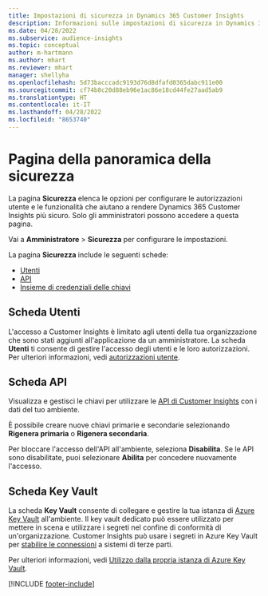 ```yaml
---
title: Impostazioni di sicurezza in Dynamics 365 Customer Insights
description: Informazioni sulle impostazioni di sicurezza in Dynamics 365 Customer Insights.
ms.date: 04/28/2022
ms.subservice: audience-insights
ms.topic: conceptual
author: m-hartmann
ms.author: mhart
ms.reviewer: mhart
manager: shellyha
ms.openlocfilehash: 5d73bacccadc9193d76d8dfafd0365dabc911e00
ms.sourcegitcommit: cf74b8c20d88eb96e1ac86e18cd44fe27aad5ab9
ms.translationtype: HT
ms.contentlocale: it-IT
ms.lasthandoff: 04/28/2022
ms.locfileid: "8653740"
---
```

# <a name="security-overview-page"></a>Pagina della panoramica della sicurezza

La pagina **Sicurezza** elenca le opzioni per configurare le autorizzazioni utente e le funzionalità che aiutano a rendere Dynamics 365 Customer Insights più sicuro. Solo gli amministratori possono accedere a questa pagina. 

Vai a **Amministratore** > **Sicurezza** per configurare le impostazioni.

La pagina **Sicurezza** include le seguenti schede:
- [Utenti](#users-tab)
- [API](#apis-tab)
- [Insieme di credenziali delle chiavi](#key-vault-tab)

## <a name="users-tab"></a>Scheda Utenti

L'accesso a Customer Insights è limitato agli utenti della tua organizzazione che sono stati aggiunti all'applicazione da un amministratore. La scheda **Utenti** ti consente di gestire l'accesso degli utenti e le loro autorizzazioni. Per ulteriori informazioni, vedi [autorizzazioni utente](permissions.md).

## <a name="apis-tab"></a>Scheda API

Visualizza e gestisci le chiavi per utilizzare le [API di Customer Insights](apis.md) con i dati del tuo ambiente.

È possibile creare nuove chiavi primarie e secondarie selezionando **Rigenera primaria** o **Rigenera secondaria**. 

Per bloccare l'accesso dell'API all'ambiente, seleziona **Disabilita**. Se le API sono disabilitate, puoi selezionare **Abilita** per concedere nuovamente l'accesso.

## <a name="key-vault-tab"></a>Scheda Key Vault

La scheda **Key Vault** consente di collegare e gestire la tua istanza di [Azure Key Vault](/azure/key-vault/general/basic-concepts) all'ambiente.
Il key vault dedicato può essere utilizzato per mettere in scena e utilizzare i segreti nel confine di conformità di un'organizzazione. Customer Insights può usare i segreti in Azure Key Vault per [stabilire le connessioni](connections.md) a sistemi di terze parti.

Per ulteriori informazioni, vedi [Utilizzo dalla propria istanza di Azure Key Vault](use-azure-key-vault.md).


[!INCLUDE [footer-include](includes/footer-banner.md)]
